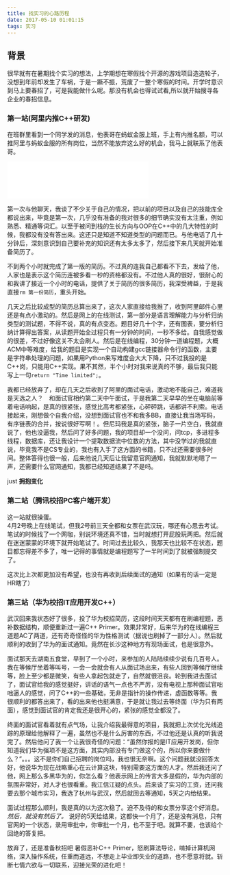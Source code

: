 ```yaml
---
title: 找实习的心路历程
date: 2017-05-10 01:01:15
tags: 实习
---
```

## 背景

很早就有在暑期找个实习的想法，上学期想在寒假找个开源的游戏项目造造轮子，没想到年前却发生了车祸，于是一蹶不振，荒废了一整个寒假的时间。开学时意识到马上要春招了，可是我能做什么呢。那没有机会也得试试看,所以就开始搜寻各企业的春招信息。

### 第一站(阿里内推C++研发)

在班群里看到一个同学发的消息，他表哥在蚂蚁金服上班，手上有内推名额，可以推阿里与蚂蚁金服的所有岗位，当然不能放弃这么好的机会，我马上就联系了他表哥。

<!-- more -->

<iframe frameborder="no" border="0" marginwidth="0" marginheight="0" width=330 height=86 src="//music.163.com/outchain/player?type=2&id=432506809&auto=1&height=66"></iframe>

第一次与他聊天，我谈了不少关于自己的情况，把以前的项目以及自己的技能库全都说出来，毕竟是第一次，几乎没有准备的我对很多的细节确实没有太注重，例如熟悉、精通等词汇。以至于被问到栈的生长方向与OOP在C++中的几大特性的时候，我都没有没有答出来。这还只是知道不知道类型的问题而已。与他电话了几十分钟后，深刻意识到自己要补充的知识还有太多太多了，然后接下来几天就开始准备简历了。

不到两个小时就完成了第一版的简历。不过真的连我自己都看不下去，发给了他，人家也是表示这个简历连被多看一秒的资格都没有。不过他人真的很好，很耐心的和我讲了接近一个小时的电话，提供了关于简历的很多简历，我深受裨益，于是我直接`rm 第一份简历`，重头开始。

几天之后比较成型的简历总算出来了，这次人家直接给我推了，收到阿里邮件心里还是有点小激动的。然后是网上的在线测试，第一部分是语言理解能力与分析归纳类型的测试题，不得不说，真的有点变态。题目好几十个字，还有图表，要分析归纳计算得出答案，从读题开始全过程只有一分钟的时间，一秒不多给。自我感觉做的很差，不过好像这关不太会刷人。然后是在线编程，30分钟一道编程题，大概ACM中等难度，给我的题目是实现一个自动构建gcc链接器命令行的函数，主要是字符串处理的问题，如果用Python来写难度会大大下降，只不过我投的是C++岗，只能用C++实现。果不其然，半个小时对我来说真的不够，最后我只能写上一句`return "Time limited";`。

我都已经放弃了，却在几天之后收到了阿里的面试电话，激动地不能自己，难道我是天选之人？　和面试官相约第二天中午面试，于是我第二天早早的坐在电脑前等着电话响起，是真的很紧张，感觉比高考都紧张，心砰砰跳，话都讲不利索。电话接起来，刚想做个自我介绍，没想到面试官也不和我多BB，直接让我当场写码，有序链表的合并，按说很好写啊！。但尼玛我是真的紧张，脑子一片空白，我就直说了，他也没逼我，然后问了好多问题，我的项目却一个没问，问tcp，多进程多线程，数据库，还让我设计一个提取数据流中位数的方法，其中没学过的我就直说，毕竟我不是CS专业的，我也有入手了这方面的书籍，只不过还需要很多时间。整体答得也很一般，后来他说几天后让我留意官网通知，我就默默地嗯了一声，还需要什么官网通知，我都已经知道结果了不是吗。

just **拥抱变化**

### 第二站（腾讯校招PC客户端开发）

这一站就很操蛋。<br>
4月2号晚上在线笔试，但我2号前三天全都和女票在武汉玩，哪还有心思去考试。笔试的时候找了一个网咖，别说环境还真不错，当时就想打开屁股玩两把。然后就在迷迷蒙蒙的环境下就开始笔试了。时间过去比较久，我那天也比较不在状态，题目都忘得差不多了，唯一记得的事情就是编程题写了一半时间到了就被强制提交了。

这次比上次都更加没有希望，也没有再收到后续面试的通知（如果有的话一定是HR瞎了）

### 第三站（华为校招IT应用开发C++）

武汉回来我状态好了很多，投了华为校招简历，这段时间天天都有在刷编程题，恶补数据结构，顺便重新过一遍C++ Primer。效果非常好，后来华为的在线编程三道题AC了两道，还有奇奇怪怪的华为性格测试（据说也刷掉了一部分人）。然后就顺利的收到了华为的面试通知。竟然在长沙这种地方有现场面试，也是很意外。

面试那天去湖南五食堂，早到了一个小时，来参加的人陆陆续续少说有几百号人。我在等候厅坐着等叫号，一会一会就会有人从面试场出来，有些人回到等候厅继续等，脸上至少都是微笑，有些人拿起包就走了，自然就很沮丧。轮到我进去面试了，面试官给我的感觉挺好，讲话的语气一点也不严厉，没有电视上那种面试官咄咄逼人的感觉，问了C++的一些基础，无非是指针的操作传递，虚函数等等。我很顺利的都答出来了，看的出来他也挺满意，于是就让我过去等终面（华为只有两面），感觉到面试官的肯定我还是很开心的，紧张的感觉全都没了。

终面的面试官看着就有点气场，让我介绍我最得意的项目，我就把上次优化光线追踪的原理给他解释了一遍，虽然也不是什么厉害的东西，不过他还是认真的听我说完了。然后他问了我一个让我很奇怪的问题：“虽然你报的是IT应用开发岗，但你知道我们华为强项不是这方面，其实内部没有专门做这个的，所以你来要做什么？”。。。这不是你们自己招聘的岗位吗，我也很无奈啊。这个问题我就没回答太好，他说华为现在战略重心在云计算这块，特别需要这方面的人才。然后我还问了他，网上那么多黑华为的，你怎么看？他表示网上的传言大多是假的，华为内部的氛围非常好，对人才也很看重。我江信江疑的点头。后来谈了实习的工资，还问我要去那个城市实习，我选了杭州与武汉，然后就回去等通知，5天之内给结果。

面试过程那么顺利，我是真的以为这次稳了。迫不及待的和女票分享这个好消息。<br>
*然后，就没有然后了。*  说好的5天给结果，这都快一个月了，还是没有消息，只有官网的一个状态，录用审批中，你审批一个月，也不至于吧。就算不要，也该给个回绝的答复把。

放弃了，还是准备秋招吧
暑假恶补C++ Primer，怒刷算法导论，啃掉计算机网络，深入操作系统，任重而道远，不想走上毕业即失业的道路，也不愿意将就。斩断七情六欲与一切联系，迎接光荣的进化吧！




